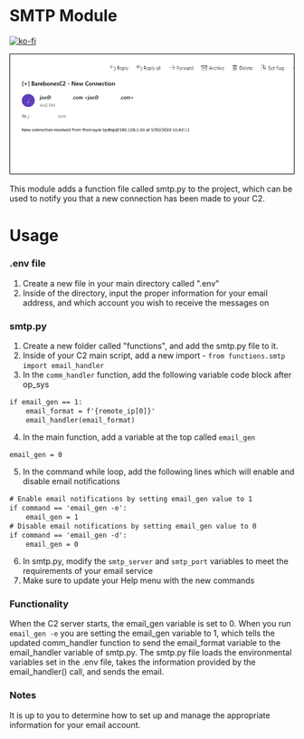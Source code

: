 # SMTP Module

[![ko-fi](https://ko-fi.com/img/githubbutton_sm.svg)](https://ko-fi.com/M4M03Q2JN)

<p align="center">
  <img src="https://github.com/dievus/Python3-C2-Course-Code-Modules/blob/main/SMTP%20Module/images/smtp.png" />
</p>

This module adds a function file called smtp.py to the project, which can be used to notify you that a new connection has been made to your C2.

# Usage

### .env file
1. Create a new file in your main directory called ".env"
2. Inside of the directory, input the proper information for your email address, and which account you wish to receive the messages on

### smtp.py 

1. Create a new folder called "functions", and add the smtp.py file to it. 
2. Inside of your C2 main script, add a new import - ```from functions.smtp import email_handler```
3. In the ```comm_handler``` function, add the following variable code block after op_sys
```
if email_gen == 1:
    email_format = f'{remote_ip[0]}'
    email_handler(email_format)
```
4. In the main function, add a variable at the top called ```email_gen```
```
email_gen = 0
```
5. In the command while loop, add the following lines which will enable and disable email notifications
```
# Enable email notifications by setting email_gen value to 1
if command == 'email_gen -e':
    email_gen = 1
# Disable email notifications by setting email_gen value to 0
if command == 'email_gen -d':
    email_gen = 0
```
6. In smtp.py, modify the ```smtp_server``` and ```smtp_port``` variables to meet the requirements of your email service
7. Make sure to update your Help menu with the new commands

### Functionality 

When the C2 server starts, the email_gen variable is set to 0. When you run `email_gen -e` you are setting the email_gen variable to 1, which tells the updated comm_handler function to send the email_format variable to the email_handler variable of smtp.py. The smtp.py file loads the environmental variables set in the .env file, takes the information provided by the email_handler() call, and sends the email.

### Notes

It is up to you to determine how to set up and manage the appropriate information for your email account. 
